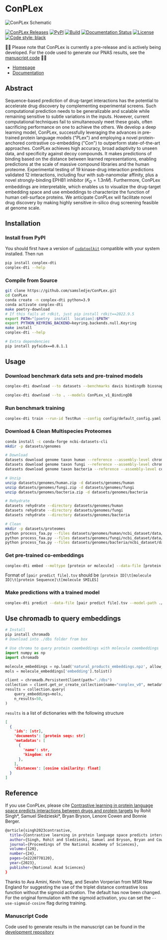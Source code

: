 # ConPLex

![ConPLex Schematic](assets/images/Fig2_Schematic.png)

[![ConPLex Releases](https://img.shields.io/github/v/release/samsledje/ConPLex?include_prereleases)](https://github.com/samsledje/ConPLex/releases)
[![PyPI](https://img.shields.io/pypi/v/conplex-dti)](https://pypi.org/project/conplex-dti/)
[![Build](https://github.com/samsledje/ConPLex/actions/workflows/build.yml/badge.svg)](https://github.com/samsledje/ConPLex/actions/workflows/build.yml)
[![Documentation Status](https://readthedocs.org/projects/conplex/badge/?version=latest)](https://conplex.readthedocs.io/en/main/?badge=main)
[![License](https://img.shields.io/github/license/samsledje/ConPLex)](https://github.com/samsledje/ConPLex/blob/main/LICENSE)
[![Code style: black](https://img.shields.io/badge/code%20style-black-000000.svg)](https://github.com/psf/black)

🚧🚧 Please note that ConPLex is currently a pre-release and is actively being developed. For the code used to generate our PNAS results, see the [manuscript code](https://github.com/samsledje/ConPLex_dev) 🚧🚧

 - [Homepage](http://conplex.csail.mit.edu)
 - [Documentation](https://d-script.readthedocs.io/en/main/)

## Abstract

Sequence-based prediction of drug-target interactions has the potential to accelerate drug discovery by complementing experimental screens. Such computational prediction needs to be generalizable and scalable while remaining sensitive to subtle variations in the inputs. However, current computational techniques fail to simultaneously meet these goals, often sacrificing performance on one to achieve the others. We develop a deep learning model, ConPLex, successfully leveraging the advances in pre-trained protein language models ("PLex") and employing  a novel  protein-anchored contrastive co-embedding ("Con") to outperform state-of-the-art approaches. ConPLex achieves high accuracy, broad adaptivity to unseen data, and specificity against decoy compounds. It makes predictions of binding based on the distance between learned representations, enabling predictions at the scale of massive compound libraries and the human proteome. Experimental testing of 19 kinase-drug interaction predictions validated 12 interactions, including four with sub-nanomolar affinity, plus a novel strongly-binding EPHB1 inhibitor ($K_D = 1.3nM$). Furthermore, ConPLex embeddings are interpretable, which enables us to visualize the drug-target embedding space and use embeddings to characterize the function of human cell-surface proteins. We anticipate ConPLex will facilitate novel drug discovery by making highly sensitive in-silico drug screening feasible at genome scale.

## Installation

### Install from PyPI

You should first have a version of [`cudatoolkit`](https://anaconda.org/nvidia/cudatoolkit) compatible with your system installed. Then run

```bash
pip install conplex-dti
conplex-dti --help
```

### Compile from Source

```bash
git clone https://github.com/samsledje/ConPLex.git
cd ConPLex
conda create -n conplex-dti python=3.9
conda activate conplex-dti
make poetry-download
# If this fails at rdkit, just pip install rdkit==2022.9.5
export PATH="[poetry  install  location]:$PATH"
export PYTHON_KEYRING_BACKEND=keyring.backends.null.Keyring
make install
conplex-dti --help

# Extra dependencies
pip install pyfaidx==0.8.1.1
```

## Usage

### Download benchmark data sets and pre-trained models

```bash
conplex-dti download --to datasets --benchmarks davis bindingdb biosnap biosnap_prot biosnap_mol dude
```

```bash
conplex-dti download --to . --models ConPLex_v1_BindingDB
```

### Run benchmark training

```bash
conplex-dti train --run-id TestRun --config config/default_config.yaml
```

### Download & Clean Multispecies Proteomes
```bash
conda install -c conda-forge ncbi-datasets-cli
mkdir -p datasets/genomes

# Download
datasets download genome taxon human --reference --assembly-level chromosome --include protein --dehydrated --filename datasets/genomes/human.zip
datasets download genome taxon fungi --reference --assembly-level chromosome --include protein --dehydrated --filename datasets/genomes/fungi.zip
datasets download genome taxon bacteria --reference --assembly-level complete --include protein --dehydrated --filename datasets/genomes/bacteria.zip

# Unzip
unzip datasets/genomes/human.zip -d datasets/genomes/human
unzip datasets/genomes/fungi.zip -d datasets/genomes/fungi
unzip datasets/genomes/bacteria.zip -d datasets/genomes/bacteria

# Rehydrate
datasets rehydrate --directory datasets/genomes/human
datasets rehydrate --directory datasets/genomes/fungi
datasets rehydrate --directory datasets/genomes/bacteria

# Clean
mkdir -p datasets/proteomes
python process_faa.py --files datasets/genomes/human/ncbi_dataset/data/*/protein.faa --output datasets/proteomes/human.tsv
python process_faa.py --files datasets/genomes/fungi/ncbi_dataset/data/*/protein.faa --output datasets/proteomes/fungi.tsv
python process_faa.py --files datasets/genomes/bacteria/ncbi_dataset/data/*/protein.faa --output datasets/proteomes/bacteria.tsv
```

### Get pre-trained co-embeddings
```bash
conplex-dti embed --moltype [protein or molecule] --data-file [protein seqs or molecule SMILES].tsv --model-path ./models/ConPLex_v1_BindingDB.pt --outfile ./results.npz
```
Format of `[pair predict file].tsv` should be `[protein ID]\t[molecule ID]\t[protein Sequence]\t[molecule SMILES]`

### Make predictions with a trained model

```bash
conplex-dti predict --data-file [pair predict file].tsv --model-path ./models/ConPLex_v1_BindingDB.pt --outfile ./results.tsv
```

## Use chromadb to query embeddings
```bash
# Install
pip install chromadb
# Download into ./dbs folder from box
```
```python
# Use chroma to query protein coembeddings with molecule coembeddings
import numpy as np
import chromadb

molecule_embeddings = np.load('natural_products_embeddings.npz', allow_pickle=True)
mols = molecule_embeddings['embedding'].tolist()

client = chromadb.PersistentClient(path="./dbs")
collection = client.get_or_create_collection(name="conplex_v0", metadata={"hnsw:space": "cosine"})
results = collection.query(
    query_embeddings=mols,
    n_results=50,
)
```
`results` is a list of dictionaries with the following structure
```json
[
  {
    'ids': [str],
    'documents': [protein seqs: str]
    'metadatas': [
      {
        'name': str,
        'kingdom: str
      },
    ],
    'distances': [cosine similarity: float]
  }
]
```

## Reference

If you use ConPLex, please cite [Contrastive learning in protein language space predicts interactions between drugs and protein targets](https://www.pnas.org/doi/10.1073/pnas.2220778120) by Rohit Singh*, Samuel Sledzieski*, Bryan Bryson, Lenore Cowen and Bonnie Berger.

```bash
@article{singh2023contrastive,
  title={Contrastive learning in protein language space predicts interactions between drugs and protein targets},
  author={Singh, Rohit and Sledzieski, Samuel and Bryson, Bryan and Cowen, Lenore and Berger, Bonnie},
  journal={Proceedings of the National Academy of Sciences},
  volume={120},
  number={24},
  pages={e2220778120},
  year={2023},
  publisher={National Acad Sciences}
}
```

Thanks to Ava Amini, Kevin Yang, and Sevahn Vorperian from MSR New England for suggesting the use of the triplet distance contrastive loss function without the sigmoid activation. The default has now been changed. For the original formulation with the sigmoid activation, you can set the `--use-sigmoid-cosine` flag during training.

### Manuscript Code

Code used to generate results in the manuscript can be found in the [development repository](https://github.com/samsledje/ConPLex_dev)
